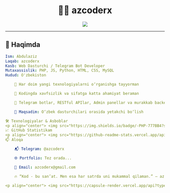 <h1 align="center">👨‍💻 azcoderx</h1>

<p align="center">
  <img src="https://readme-typing-svg.herokuapp.com?font=Fira+Code&duration=3000&pause=1000&color=2AFFBE&center=true&vCenter=true&width=435&lines=Assalomu+alaykum%2C+men+azcoderx!;Full-stack+Dasturchiman!;PHP%2C+JavaScript%2C+Python+%E2%9C%A8;Telegram+Botlar%2C+Web+Apps%2C+va+hikmatli+kodlar+yozaman."/>
</p>

---

## 🧾 Haqimda

```yaml
Ism: Abdulaziz
Laqab: azcoderx
Kasb: Web Dasturchi / Telegram Bot Developer
Mutaxassislik: PHP, JS, Python, HTML, CSS, MySQL
Hudud: O'zbekiston

    🧠 Har doim yangi texnologiyalarni o‘rganishga tayyorman

    🔐 Kodingda xavfsizlik va sifatga katta ahamiyat beraman

    💬 Telegram botlar, RESTful APIlar, Admin panellar va murakkab backend logikalarni yozaman

    🎯 Maqsadim: O‘zbek dasturchilari orasida yetakchi bo‘lish

🛠️ Texnologiyalar & Asboblar
<p align="center"> <img src="https://img.shields.io/badge/-PHP-777BB4?style=for-the-badge&logo=php&logoColor=white"/> <img src="https://img.shields.io/badge/-JavaScript-F7DF1E?style=for-the-badge&logo=javascript&logoColor=black"/> <img src="https://img.shields.io/badge/-Python-3776AB?style=for-the-badge&logo=python&logoColor=white"/> <img src="https://img.shields.io/badge/-MySQL-4479A1?style=for-the-badge&logo=mysql&logoColor=white"/> <img src="https://img.shields.io/badge/-HTML5-E34F26?style=for-the-badge&logo=html5&logoColor=white"/> <img src="https://img.shields.io/badge/-CSS3-1572B6?style=for-the-badge&logo=css3&logoColor=white"/> <img src="https://img.shields.io/badge/-Git-F05032?style=for-the-badge&logo=git&logoColor=white"/> <img src="https://img.shields.io/badge/-Linux-FCC624?style=for-the-badge&logo=linux&logoColor=black"/> </p>
📈 GitHub Statistikam
<p align="center"> <img src="https://github-readme-stats.vercel.app/api?username=azcoderx&show_icons=true&theme=radical" width="49%" /> <img src="https://github-readme-streak-stats.herokuapp.com/?user=azcoderx&theme=radical" width="49%" /> </p> <p align="center"> <img src="https://github-readme-stats.vercel.app/api/top-langs/?username=azcoderx&layout=compact&theme=radical" width="49%"/> </p>
📫 Aloqa

    📬 Telegram: @azcoderx

    🌐 Portfolio: Tez orada...

    📧 Email: azcoderx@gmail.com

    🔥 “Kod - bu san’at. Men esa har satrda uni mukammal qilaman.” – azcoderx

<p align="center"> <img src="https://capsule-render.vercel.app/api?type=waving&color=gradient&height=100&section=footer"/> </p> ```
